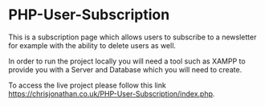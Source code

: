 # PHP-User-Subscription

This is a subscription page which allows users to subscribe to a newsletter for example with the ability to delete users as well.

In order to run the project locally you will need a tool such as XAMPP to provide you with a Server and Database which you will need to create.

To access the live project please follow this link https://chrisjonathan.co.uk/PHP-User-Subscription/index.php.
